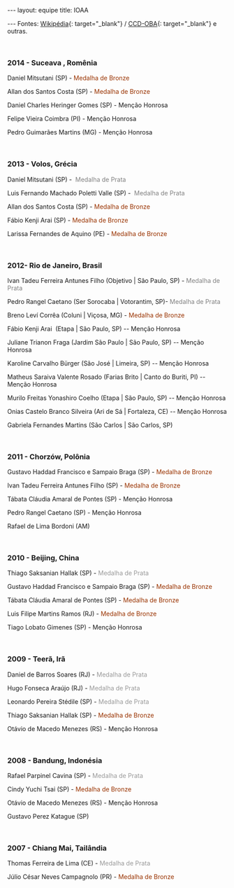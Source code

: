 --- layout: equipe 
title: IOAA

--- Fontes: [Wikipédia][1]{: target="_blank"} / [CCD-OBA][2]{:
target="_blank"} e outras.

 

### 2014 - Suceava , Romênia

  
Daniel Mitsutani (SP) - <span style="color: #993300">Medalha de Bronze</span>

Allan dos Santos Costa (SP) - <span style="color: #993300">Medalha de Bronze</span>

Daniel Charles Heringer Gomes (SP) - Menção Honrosa

Felipe Vieira Coimbra (PI) - Menção Honrosa

Pedro Guimarães Martins (MG) - Menção Honrosa

 

### 2013 - Volos, Grécia

  
Daniel Mitsutani (SP) - <span style="color: #808080"> Medalha de Prata</span>

Luis Fernando Machado Poletti Valle (SP) - <span style="color:
#808080"> Medalha de Prata</span>

Allan dos Santos Costa (SP) - <span style="color: #993300">Medalha de Bronze</span>

Fábio Kenji Arai (SP) - <span style="color: #993300">Medalha de Bronze</span>

Larissa Fernandes de Aquino (PE) - <span style="color: #993300">Medalha de Bronze</span>

 

### 2012- Rio de Janeiro, Brasil

  
Ivan Tadeu Ferreira Antunes Filho (Objetivo \| São Paulo, SP) -<span style="color: #808080"> Medalha de Prata</span>

Pedro Rangel Caetano (Ser Sorocaba \| Votorantim, SP)- <span
style="color: #808080">Medalha de Prata</span>

Breno Leví Corrêa (Coluni \| Viçosa, MG) - <span style="color:#993300">Medalha de Bronze</span>

Fábio Kenji Arai  (Etapa \| São Paulo, SP) -- Menção Honrosa

Juliane Trianon Fraga (Jardim São Paulo \| São Paulo, SP) -- Menção
Honrosa

Karoline Carvalho Bürger (São José \| Limeira, SP) -- Menção Honrosa

Matheus Saraiva Valente Rosado (Farias Brito \| Canto do Buriti, PI) --
Menção Honrosa

Murilo Freitas Yonashiro Coelho (Etapa \| São Paulo, SP) -- Menção
Honrosa

Onias Castelo Branco Silveira (Ari de Sá \| Fortaleza, CE) -- Menção
Honrosa

Gabriela Fernandes Martins (São Carlos \| São Carlos, SP)

 

### 2011 - Chorzów, Polônia

  
Gustavo Haddad Francisco e Sampaio Braga (SP) - <span style="color: #993300">Medalha de Bronze</span>

Ivan Tadeu Ferreira Antunes Filho (SP) - <span style="color:
#993300">Medalha de Bronze</span>

Tábata Cláudia Amaral de Pontes (SP) - Menção Honrosa

Pedro Rangel Caetano (SP) - Menção Honrosa

Rafael de Lima Bordoni (AM)

 

### 2010 - Beijing, China

  
Thiago Saksanian Hallak (SP) - <span style="color: #999999">Medalha de Prata</span>

Gustavo Haddad Francisco e Sampaio Braga (SP) - <span style="color:#993300">Medalha de Bronze</span>

Tábata Cláudia Amaral de Pontes (SP) - <span style="color:#993300">Medalha de Bronze</span>

Luis Filipe Martins Ramos (RJ) - <span style="color: #993300">Medalha de Bronze</span>

Tiago Lobato Gimenes (SP) - Menção Honrosa

 

### 2009 - Teerã, Irã

  
Daniel de Barros Soares (RJ) - <span style="color: #999999">Medalha de Prata</span>

Hugo Fonseca Araújo (RJ) - <span style="color: #999999">Medalha de Prata</span>

Leonardo Pereira Stédile (SP) - <span style="color: #999999">Medalha de Prata</span>

Thiago Saksanian Hallak (SP) - <span style="color: #993300">Medalha de Bronze</span>

Otávio de Macedo Menezes (RS) - Menção Honrosa

 

### 2008 - Bandung, Indonésia

  
Rafael Parpinel Cavina (SP) - <span style="color: #999999">Medalha de Prata</span>

Cindy Yuchi Tsai (SP) - <span style="color: #993300">Medalha de Bronze</span>

Otávio de Macedo Menezes (RS) - Menção Honrosa

Gustavo Perez Katague (SP)

 

### 2007 - Chiang Mai, Tailândia

  
Thomas Ferreira de Lima (CE) - <span style="color: #999999">Medalha de Prata</span>

Júlio César Neves Campagnolo (PR) - <span style="color: #993300">Medalha de Bronze</span>

<span style="color: #993300"> </span>



[1]: http://pt.wikipedia.org/wiki/Olimp%C3%ADada_Internacional_de_Astronomia_e_Astrof%C3%ADsica#Resultados_obtidos "Resultados na página da Wikipedia"
[2]: http://www.ccd-oba.org/index.php/equipes-anteriores/ioaa "Equipes da IOAA no site do CCD-OBA."

